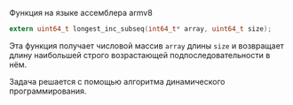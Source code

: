 Функция на языке ассемблера armv8

```c
extern uint64_t longest_inc_subseq(int64_t* array, uint64_t size);
```

Эта функция получает числовой массив `array` длины `size` и возвращает длину наибольшей строго возрастающей подпоследовательности в нём.

Задача решается с помощью алгоритма динамического программирования.
